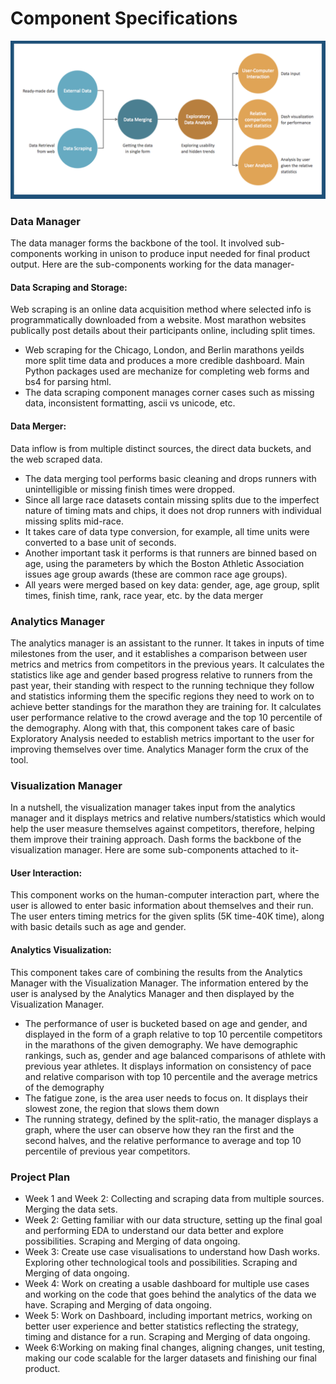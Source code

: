 
# Component Specifications

![Component Design](ComponentDesign.png)

### Data Manager
The data manager forms the backbone of the tool. It involved sub-components working in unison to produce input needed for final product output. Here are the sub-components working for the data manager-
#### Data Scraping and Storage:
Web scraping is an online data acquisition method where selected info is programmatically downloaded from a website. 
Most marathon websites publically post details about their participants online, including split times. 
* Web scraping for the Chicago, London, and Berlin marathons yeilds more split time data and produces a more credible dashboard. Main Python packages used are mechanize for completing web forms and bs4 for parsing html. 
* The data scraping component manages corner cases such as missing data, inconsistent formatting, ascii vs unicode, etc.
#### Data Merger: 
Data inflow is from multiple distinct sources, the direct data buckets, and the web scraped data. 
* The data merging tool performs basic cleaning and drops runners with unintelligible or missing finish times were dropped.
* Since all large race datasets contain missing splits due to the imperfect nature of timing mats and chips, it does not drop runners with individual missing splits mid-race. 
* It takes care of data type conversion, for example, all time units were converted to a base unit of seconds. 
* Another important task it performs is that runners are binned based on age, using the parameters by which the Boston Athletic Association issues age group awards (these are common race age groups). 
* All years were merged based on key data: gender, age, age group, split times, finish time, rank, race year, etc. by the data merger

### Analytics Manager
The analytics manager is an assistant to the runner. It takes in inputs of time milestones from the user, and it establishes a comparison between user metrics and metrics from competitors in the previous years. It calculates the statistics like age and gender based progress relative to runners from the past year, their standing with respect to the running technique they follow and statistics informing them the specific regions they need to work on to achieve better standings for the marathon they are training for. It calculates user performance relative to the crowd average and the top 10 percentile of the demography. Along with that, this component takes care of basic Exploratory Analysis needed to establish metrics important to the user for improving themselves over time. Analytics Manager form the crux of the tool.

### Visualization Manager 
In a nutshell, the visualization manager takes input from the analytics manager and it displays metrics and relative numbers/statistics which would help the user measure themselves against competitors, therefore, helping them improve their training approach. Dash forms the backbone of the visualization manager. Here are some sub-components attached to it-
#### User Interaction:
This component works on the human-computer interaction part, where the user is allowed to enter basic information about themselves and their run. The user enters timing metrics for the given splits (5K time-40K time), along with basic details such as age and gender.
#### Analytics Visualization:
This component takes care of combining the results from the Analytics Manager with the Visualization Manager. The information entered by the user is analysed by the Analytics Manager and then displayed by the Visualization Manager. 
* The performance of user is bucketed based on age and gender, and displayed in the form of a graph relative to top 10 percentile competitors in the marathons of the given demography. We have demographic rankings, such as, gender and age balanced comparisons of athlete with previous year athletes. It displays information on consistency of pace and relative comparison with top 10 percentile and the average metrics of the demography
* The fatigue zone, is the area user needs to focus on. It displays their slowest zone, the region that slows them down
* The running strategy, defined by the split-ratio, the manager displays a graph, where the user can observe how they ran the first and the second halves, and the relative performance to average and top 10 percentile of previous year competitors.

### Project Plan

* Week 1 and Week 2: Collecting and scraping data from multiple sources. Merging the data sets.
* Week 2: Getting familiar with our data structure, setting up the final goal and performing EDA to understand our data better and explore possibilities. Scraping and Merging of data ongoing.
* Week 3: Create use case visualisations to understand how Dash works. Exploring other technological tools and possibilities. Scraping and Merging of data ongoing.
* Week 4: Work on creating a usable dashboard for multiple use cases and working on the code that goes behind the analytics of the data we have. Scraping and Merging of data ongoing.
* Week 5: Work on Dashboard, including important metrics, working on better user experience and better statistics reflecting the strategy, timing and distance for a run. Scraping and Merging of data ongoing.
* Week 6:Working on making final changes, aligning changes, unit testing, making our code scalable for the larger datasets and finishing our final product.
